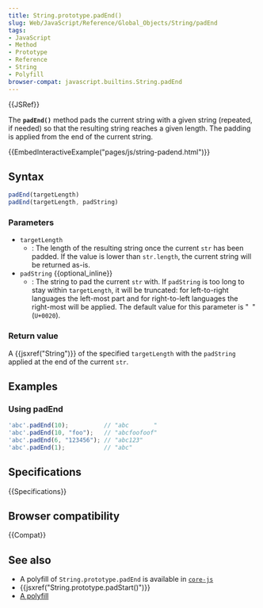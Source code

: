 ```yaml
---
title: String.prototype.padEnd()
slug: Web/JavaScript/Reference/Global_Objects/String/padEnd
tags:
- JavaScript
- Method
- Prototype
- Reference
- String
- Polyfill
browser-compat: javascript.builtins.String.padEnd
---
```

{{JSRef}}

The **`padEnd()`** method pads the current string with a given string (repeated,
if needed) so that the resulting string reaches a given length. The padding is
applied from the end of the current string.

{{EmbedInteractiveExample("pages/js/string-padend.html")}}

## Syntax

```js
padEnd(targetLength)
padEnd(targetLength, padString)
```

### Parameters

- `targetLength`
  - : The length of the resulting string once the current `str` has been padded.
    If the value is lower than `str.length`, the current string will be returned
    as-is.
- `padString` {{optional_inline}}
  - : The string to pad the current `str` with. If `padString` is too long to
    stay within `targetLength`, it will be truncated: for left-to-right
    languages the left-most part and for right-to-left languages the right-most
    will be applied. The default value for this parameter is "` `" (`U+0020`).

### Return value

A {{jsxref("String")}} of the specified `targetLength` with the
`padString` applied at the end of the current `str`.

## Examples

### Using padEnd

```js
'abc'.padEnd(10);          // "abc       "
'abc'.padEnd(10, "foo");   // "abcfoofoof"
'abc'.padEnd(6, "123456"); // "abc123"
'abc'.padEnd(1);           // "abc"
```

## Specifications

{{Specifications}}

## Browser compatibility

{{Compat}}

## See also

- A polyfill of `String.prototype.padEnd` is available in
  [`core-js`](https://github.com/zloirock/core-js#ecmascript-string-and-regexp)
- {{jsxref("String.prototype.padStart()")}}
- [A polyfill](https://github.com/behnammodi/polyfill/blob/master/string.polyfill.js)
